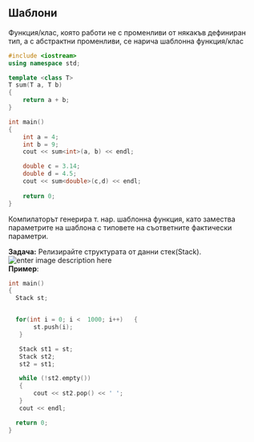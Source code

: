 ## Шаблони
Функция/клас, която работи не с променливи от някакъв дефиниран тип, а с абстрактни променливи, се нарича шаблонна функция/клас
```c++
#include <iostream>
using namespace std;

template <class T>
T sum(T a, T b)
{
    return a + b;
}

int main()
{
    int a = 4;
    int b = 9;
    cout << sum<int>(a, b) << endl;

    double c = 3.14;
    double d = 4.5;
    cout << sum<double>(c,d) << endl;
	
    return 0;
}
```
Компилаторът генерира т. нар. шаблонна функция, като замества параметрите на шаблона с типовете на съответните фактически параметри.

**Задача:**
Релизирайте структурата от данни стек(Stack). <br />
![enter image description here](https://www.softwaretestinghelp.com/wp-content/qa/uploads/2019/06/pictorial-representation-of-stack.png)
<br />
**Пример**:
 ```c++
int main()
{
   Stack st;


   for(int i = 0; i <  1000; i++)	{
		st.push(i);
	}

	Stack st1 = st;
	Stack st2;
	st2 = st1;

	while (!st2.empty())
	{
		cout << st2.pop() << ' ';
	}
	cout << endl;

   return 0;
}
 ```

